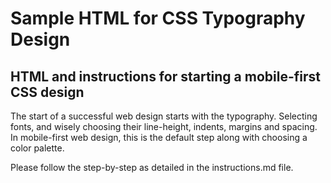 # Sample HTML for CSS Typography Design
## HTML and instructions for starting a mobile-first CSS design

The start of a successful web design starts with the typography. Selecting fonts, and wisely choosing their line-height, indents, margins and spacing. In mobile-first web design, this is the default step along with choosing a color palette.

 Please follow the step-by-step as detailed in the instructions.md file.
